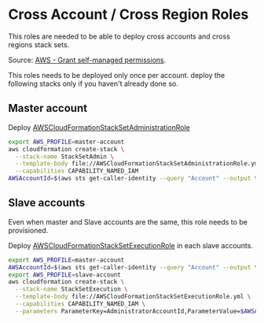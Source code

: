 # Cross Account / Cross Region Roles
This roles are needed to be able to deploy cross accounts and cross regions stack sets.

Source: [AWS - Grant self-managed permissions](https://docs.aws.amazon.com/AWSCloudFormation/latest/UserGuide/stacksets-prereqs-self-managed.html).

This roles needs to be deployed only once per account. deploy the following stacks only if you haven't already done so.

## Master account

Deploy [AWSCloudFormationStackSetAdministrationRole](AWSCloudFormationStackSetAdministrationRole.yml)
```bash
export AWS_PROFILE=master-account
aws cloudformation create-stack \
  --stack-name StackSetAdmin \
  --template-body file://AWSCloudFormationStackSetAdministrationRole.yml \
  --capabilities CAPABILITY_NAMED_IAM
AWSAccountId=$(aws sts get-caller-identity --query "Account" --output text)

```

## Slave accounts
Even when master and Slave accounts are the same, this role needs to be provisioned.

Deploy [AWSCloudFormationStackSetExecutionRole](AWSCloudFormationStackSetExecutionRole.yml) in each slave accounts.
```bash
export AWS_PROFILE=master-account
AWSAccountId=$(aws sts get-caller-identity --query "Account" --output text)
export AWS_PROFILE=slave-account
aws cloudformation create-stack \
  --stack-name StackSetExecution \
  --template-body file://AWSCloudFormationStackSetExecutionRole.yml \
  --capabilities CAPABILITY_NAMED_IAM \
  --parameters ParameterKey=AdministratorAccountId,ParameterValue=$AWSAccountId
```
